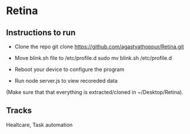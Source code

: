 # Retina

## Instructions to run
* Clone the repo
git clone https://github.com/agastyathoppur/Retina.git

* Move blink.sh file to /etc/profile.d
sudo mv blink.sh /etc/profile.d

* Reboot your device to configure the program
* Run node server.js to view recoreded data

(Make sure that that everything is extracted/cloned in ~/Desktop/Retina).

## Tracks
Healtcare, Task automation
